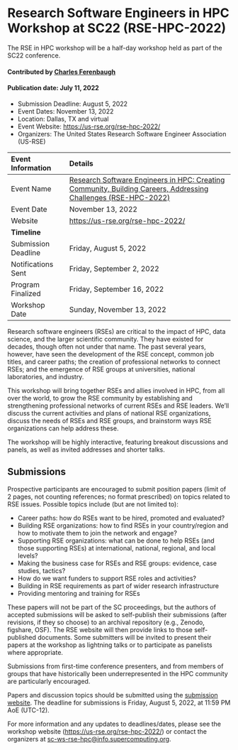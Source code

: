# Research Software Engineers in HPC Workshop at SC22 (RSE-HPC-2022)

<!-- deck text start -->
The RSE in HPC workshop will be a half-day workshop held as part of the SC22 conference.
<!-- deck text end -->

#### Contributed by [Charles Ferenbaugh](https://github.com/cferenba)
#### Publication date: July 11, 2022

- Submission Deadline: August 5, 2022 
- Event Dates: November 13, 2022
- Location: Dallas, TX and virtual
- Event Website: https://us-rse.org/rse-hpc-2022/
- Organizers: The United States Research Software Engineer Association (US-RSE)

			  
Event Information | Details
:--- | :---			   
Event Name | [Research Software Engineers in HPC: Creating Community, Building Careers, Addressing Challenges (RSE-HPC-2022)](https://us-rse.org/rse-hpc-2022/)
Event Date | November 13, 2022
Website | https://us-rse.org/rse-hpc-2022/
**Timeline** |
Submission Deadline | Friday, August 5, 2022 
Notifications Sent | Friday, September 2, 2022
Program Finalized | Friday, September 16, 2022
Workshop Date | Sunday, November 13, 2022


Research software engineers (RSEs) are critical to the impact of HPC, data science, and the larger scientific community. They have existed for decades, though often not under that name. The past several years, however, have seen the development of the RSE concept, common job titles, and career paths; the creation of professional networks to connect RSEs; and the emergence of RSE groups at universities, national laboratories, and industry.

This workshop will bring together RSEs and allies involved in HPC, from all over the world, to grow the RSE community by establishing and strengthening professional networks of current RSEs and RSE leaders. We’ll discuss the current activities and plans of national RSE organizations, discuss the needs of RSEs and RSE groups, and brainstorm ways RSE organizations can help address these.

The workshop will be highly interactive, featuring breakout discussions and panels, as well as invited addresses and shorter talks.

## Submissions

Prospective participants are encouraged to submit position papers (limit of 2 pages, not counting references; no format prescribed) on topics related to RSE issues. Possible topics include (but are not limited to):

* Career paths: how do RSEs want to be hired, promoted and evaluated?
* Building RSE organizations: how to find RSEs in your country/region and how to motivate them to join the network and engage?
* Supporting RSE organizations: what can be done to help RSEs (and those supporting RSEs) at international, national, regional, and local levels?
* Making the business case for RSEs and RSE groups: evidence, case studies, tactics?
* How do we want funders to support RSE roles and activities?
* Building in RSE requirements as part of wider research infrastructure
* Providing mentoring and training for RSEs

These papers will not be part of the SC proceedings, but the authors of accepted submissions will be asked to self-publish their submissions (after revisions, if they so choose) to an archival repository (e.g., Zenodo, figshare, OSF). The RSE website will then provide links to those self-published documents. Some submitters will be invited to present their papers at the workshop as lightning talks or to participate as panelists where appropriate.

Submissions from first-time conference presenters, and from members of groups that have historically been underrepresented in the HPC community are particularly encouraged.

Papers and discussion topics should be submitted using the [submission website](https://submissions.supercomputing.org/?page=Submit&id=SC22WorkshopRSEHPC2022Submission&site=sc22). The deadline for submissions is Friday, August 5, 2022, at 11:59 PM AoE (UTC-12).

For more information and any updates to deadlines/dates, please see the workshop website (https://us-rse.org/rse-hpc-2022/) or contact the organizers at sc-ws-rse-hpc@info.supercomputing.org.

<!---
Publish: yes
Pinned: no
Topics: Conferences and workshops, Software engineering
RSS update: 2022-07-11
--->
